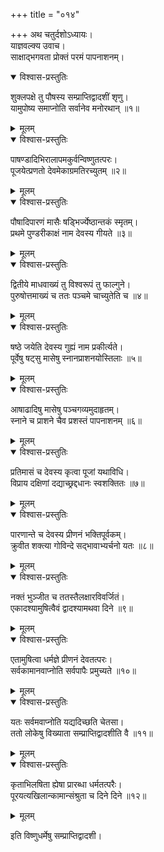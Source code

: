 +++
title = "०१४"

+++
अथ चतुर्दशोऽध्यायः।  
याज्ञवल्क्य उवाच।  
साक्षाद्भगवता प्रोक्तं परमं पापनाशनम्।  

<details open><summary>विश्वास-प्रस्तुतिः</summary>

शुक्लपक्षे तु पौषस्य सम्प्राप्तिद्वादशीं शृणु।  
यामुपोष्य समाप्नोति सर्वानेव मनोरथान् ॥१॥
</details>

<details><summary>मूलम्</summary>

शुक्लपक्षे तु पौषस्य सम्प्राप्तिद्वादशीं शृणु।  
यामुपोष्य समाप्नोति सर्वानेव मनोरथान् ॥१॥
</details>


<details open><summary>विश्वास-प्रस्तुतिः</summary>

पाषण्डादिभिरालापमकुर्वन्विष्णुतत्परः।  
पूजयेत्प्रणतो देवमेकाग्रमतिरच्युतम् ॥२॥
</details>

<details><summary>मूलम्</summary>

पाषण्डादिभिरालापमकुर्वन्विष्णुतत्परः।  
पूजयेत्प्रणतो देवमेकाग्रमतिरच्युतम् ॥२॥
</details>


<details open><summary>विश्वास-प्रस्तुतिः</summary>

पौषादिपारणं मासैः षड्भिर्ज्येष्ठान्तकं स्मृतम्।  
प्रथमे पुण्डरीकाक्षं नाम देवस्य गीयते ॥३॥
</details>

<details><summary>मूलम्</summary>

पौषादिपारणं मासैः षड्भिर्ज्येष्ठान्तकं स्मृतम्।  
प्रथमे पुण्डरीकाक्षं नाम देवस्य गीयते ॥३॥
</details>


<details open><summary>विश्वास-प्रस्तुतिः</summary>

द्वितीये माधवाख्यं तु विश्वरूपं तु फाल्गुने।  
पुरुषोत्तमाख्यं च ततः पञ्चमे चाच्युतेति च ॥४॥
</details>

<details><summary>मूलम्</summary>

द्वितीये माधवाख्यं तु विश्वरूपं तु फाल्गुने।  
पुरुषोत्तमाख्यं च ततः पञ्चमे चाच्युतेति च ॥४॥
</details>


<details open><summary>विश्वास-प्रस्तुतिः</summary>

षष्ठे जयेति देवस्य गुह्यं नाम प्रकीर्त्यते।  
पूर्वेषु षट्सु मासेषु स्नानप्राशनयोस्तिलाः ॥५॥
</details>

<details><summary>मूलम्</summary>

षष्ठे जयेति देवस्य गुह्यं नाम प्रकीर्त्यते।  
पूर्वेषु षट्सु मासेषु स्नानप्राशनयोस्तिलाः ॥५॥
</details>


<details open><summary>विश्वास-प्रस्तुतिः</summary>

आषाढादिषु मासेषु पञ्चगव्यमुदाहृतम्।  
स्नाने च प्राशने चैव प्रशस्तं पापनाशनम् ॥६॥
</details>

<details><summary>मूलम्</summary>

आषाढादिषु मासेषु पञ्चगव्यमुदाहृतम्।  
स्नाने च प्राशने चैव प्रशस्तं पापनाशनम् ॥६॥
</details>


<details open><summary>विश्वास-प्रस्तुतिः</summary>

प्रतिमासं च देवस्य कृत्वा पूजां यथाविधि।  
विप्राय दक्षिणां दद्याच्छ्रद्दधानः स्वशक्तितः ॥७॥
</details>

<details><summary>मूलम्</summary>

प्रतिमासं च देवस्य कृत्वा पूजां यथाविधि।  
विप्राय दक्षिणां दद्याच्छ्रद्दधानः स्वशक्तितः ॥७॥
</details>


<details open><summary>विश्वास-प्रस्तुतिः</summary>

पारणान्ते च देवस्य प्रीणनं भक्तिपूर्वकम्।  
क्रुवीत शक्त्या गोविन्दे सद्भावाभ्यर्चनो यतः ॥८॥
</details>

<details><summary>मूलम्</summary>

पारणान्ते च देवस्य प्रीणनं भक्तिपूर्वकम्।  
क्रुवीत शक्त्या गोविन्दे सद्भावाभ्यर्चनो यतः ॥८॥
</details>


<details open><summary>विश्वास-प्रस्तुतिः</summary>

नक्तं भुञ्जीत च ततस्तैलक्षारविवर्जितं।  
एकादश्यामुषित्वैवं द्वादश्यामथवा दिने ॥९॥
</details>

<details><summary>मूलम्</summary>

नक्तं भुञ्जीत च ततस्तैलक्षारविवर्जितं।  
एकादश्यामुषित्वैवं द्वादश्यामथवा दिने ॥९॥
</details>


<details open><summary>विश्वास-प्रस्तुतिः</summary>

एतामुषित्वा धर्मज्ञे प्रीणनं देवतत्परः।  
सर्वकामानवाप्नोति सर्वपापैः प्रमुच्यते ॥१०॥
</details>

<details><summary>मूलम्</summary>

एतामुषित्वा धर्मज्ञे प्रीणनं देवतत्परः।  
सर्वकामानवाप्नोति सर्वपापैः प्रमुच्यते ॥१०॥
</details>


<details open><summary>विश्वास-प्रस्तुतिः</summary>

यतः सर्वमवाप्नोति यद्यदिच्छति चेतसा।  
ततो लोकेषु विख्याता सम्प्राप्तिद्वादशीति वै ॥११॥
</details>

<details><summary>मूलम्</summary>

यतः सर्वमवाप्नोति यद्यदिच्छति चेतसा।  
ततो लोकेषु विख्याता सम्प्राप्तिद्वादशीति वै ॥११॥
</details>


<details open><summary>विश्वास-प्रस्तुतिः</summary>

कृताभिलषिता ह्येषा प्रारब्धा धर्मतत्परैः।  
पूरयत्यखिलान्कामान्संश्रुता च दिने दिने ॥१२॥
</details>

<details><summary>मूलम्</summary>

कृताभिलषिता ह्येषा प्रारब्धा धर्मतत्परैः।  
पूरयत्यखिलान्कामान्संश्रुता च दिने दिने ॥१२॥
</details>

इति विष्णुधर्मेषु सम्प्राप्तिद्वादशी।  
